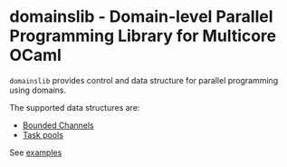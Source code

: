 # domainslib - Domain-level Parallel Programming Library for Multicore OCaml

`domainslib` provides control and data structure for parallel programming using
domains.

The supported data structures are:

* [Bounded Channels](https://github.com/ocaml-multicore/domainslib/blob/master/lib/chan.mli)
* [Task pools](https://github.com/ocaml-multicore/domainslib/blob/task_pool/lib/task_pool.mli)

See [examples](https://github.com/ocaml-multicore/domainslib/tree/task_pool/test)
